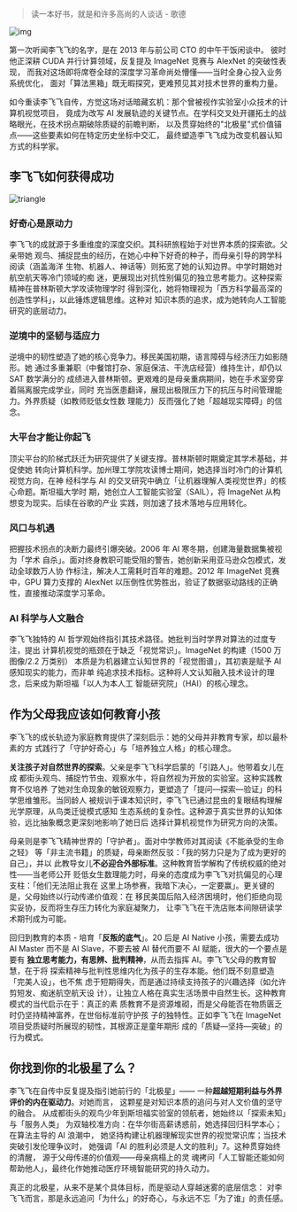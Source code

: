 

> 读一本好书，就是和许多高尚的人谈话 - 歌德

![img](https://e25ba8-log4d-c.dijingchao.com/202506/the-worlds-i-see.png)

第一次听闻李飞飞的名字，是在 2013 年与前公司 CTO 的中午干饭闲谈中。
彼时他正深耕 CUDA 并行计算领域，反复提及 ImageNet 竞赛与 AlexNet 的突破性表现，
而我对这场即将席卷全球的深度学习革命尚处懵懂——当时全身心投入业务系统优化，
面对「算法黑箱」既无暇探究，更难预见其对技术世界的重构力量。

如今重读李飞飞自传，方觉这场对话暗藏玄机：那个曾被视作实验室小众技术的计算机视觉项目，
竟成为改写 AI 发展轨迹的关键节点。在学科交叉处开疆拓土的战略眼光，在技术拐点期破除质疑的前瞻判断，
以及贯穿始终的"北极星"式价值锚点——这些要素如何在特定历史坐标中交汇，
最终塑造李飞飞成为改变机器认知方式的科学家。

## 李飞飞如何获得成功

![triangle](https://e25ba8-log4d-c.dijingchao.com/202506/triangle.png)

### 好奇心是原动力

李飞飞的成就源于多重维度的深度交织。其科研旅程始于对世界本质的探索欲。父亲带她
观鸟、捕捉昆虫的经历，在她心中种下好奇的种子，而母亲引导的跨学科阅读（涵盖海洋
生物、机器人、神话等）则拓宽了她的认知边界。中学时期她对航空航天等冷门领域的痴
迷，更展现出对抗性别偏见的独立思考能力。这种探索精神在普林斯顿大学攻读物理学时
得到深化，她将物理视为「西方科学最高深的创造性学科」，以此锤炼逻辑思维。这种对
知识本质的追求，成为她转向人工智能研究的底层动力。

### 逆境中的坚韧与适应力

逆境中的韧性塑造了她的核心竞争力。移民美国初期，语言障碍与经济压力如影随形。她
通过多重兼职（中餐馆打杂、家庭保洁、干洗店经营）维持生计，却仍以 SAT 数学满分的
成绩进入普林斯顿。更艰难的是母亲重病期间，她在手术室旁穿着隔离服完成学业，同时
充当医患翻译，展现出极限压力下的抗压与时间管理能力。外界质疑（如教师贬低女性数
理能力）反而强化了她「超越现实障碍」的信念。

### 大平台才能让你起飞

顶尖平台的阶梯式跃迁为研究提供了关键支撑。普林斯顿时期奠定其学术基础，并促使她
转向计算机科学。加州理工学院攻读博士期间，她选择当时冷门的计算机视觉方向，在神
经科学与 AI 的交叉研究中确立「让机器理解人类视觉世界」的核心命题。斯坦福大学时
期，她创立人工智能实验室（SAIL），将 ImageNet 从构想变为现实。后续在谷歌的产业
实践，则加速了技术落地与应用转化。

### 风口与机遇

把握技术拐点的决断力最终引爆突破。2006 年 AI 寒冬期，创建海量数据集被视为「学术
自杀」。面对终身教职可能受阻的警告，她创新采用亚马逊众包模式，发动全球数万人协
作标注，解决人工需耗时百年的难题。2012 年 ImageNet 竞赛中，GPU 算力支撑的
AlexNet 以压倒性优势胜出，验证了数据驱动路线的正确性，直接推动深度学习革命。

### AI 科学与人文融合

李飞飞独特的 AI 哲学观始终指引其技术路径。她批判当时学界对算法的过度专注，提出
计算机视觉的瓶颈在于缺乏「视觉常识」。ImageNet 的构建（1500 万图像/2.2 万类别）
本质是为机器建立认知世界的「视觉图谱」，其初衷是赋予 AI 感知现实的能力，而非单
纯追求技术指标。这种将人文认知融入技术设计的理念，后来成为斯坦福「以人为本人工
智能研究院」（HAI）的核心理念。

## 作为父母我应该如何教育小孩

李飞飞的成长轨迹为家庭教育提供了深刻启示：她的父母并非教育专家，却以最朴素的方
式践行了「守护好奇心」与「培养独立人格」的核心理念。

**关注孩子对自然世界的探索**。父亲是李飞飞科学启蒙的「引路人」。他带着女儿在成
都街头观鸟、捕捉竹节虫、观察水牛，将自然视为开放的实验室。这种实践教育不仅培养
了她对生命现象的敏锐观察力，更塑造了「提问—探索—验证」的科学思维雏形。当同龄人
被规训于课本知识时，李飞飞已通过昆虫的复眼结构理解光学原理，从鸟类迁徙模式感知
生态系统的复杂性。这种源于真实世界的认知体验，远比抽象概念更深刻地影响了她日后
选择计算机视觉作为研究方向的决策。

母亲则是李飞飞精神世界的「守护者」。面对中学教师对其阅读《不能承受的生命之轻》
等「非主流书籍」的质疑，母亲断然反驳：「我的努力只是为了成为更好的自己」，并以
此教导女儿**不必迎合外部标准**。这种教育哲学解构了传统权威的绝对性——当老师公开
贬低女生数理能力时，母亲的态度成为李飞飞对抗偏见的心理支柱：「他们无法阻止我在
这里上场参赛，我暗下决心，一定要赢」。更关键的是，父母始终以行动传递价值观：在
移民美国后陷入经济困境时，他们拒绝向现实妥协，反而将生存压力转化为家庭凝聚力，
让李飞飞在干洗店账本间隙研读学术期刊成为可能。

回归到教育的本质 - 培育「**反叛的底气**」。20 后是 AI Native 小孩，需要去成功
AI Master 而不是 AI Slave，不要去被 AI 替代而要不 AI 赋能，很大的一个要点是要有
**独立思考能力，有思辨、批判精神**，从而去指挥 AI。李飞飞父母的教育智慧，在于将
探索精神与批判性思维内化为孩子的生存本能。他们既不刻意塑造「完美人设」，也不焦
虑于短期得失，而是通过持续支持孩子的兴趣选择（如允许剪短发、痴迷航空航天设
计），让独立人格在真实生活场景中自然生长。这种教育模式的当代启示在于：真正的素
质教育不是资源堆砌，而是父母能否在物质匮乏时仍坚持精神富养，在世俗标准前守护孩
子的独特性。正如李飞飞在 ImageNet 项目受质疑时所展现的韧性，其根源正是童年期形
成的「质疑—坚持—突破」的行为模式。

## 你找到你的北极星了么？

李飞飞在自传中反复提及指引她前行的「北极星」——
一种**超越短期利益与外界评价的内在驱动力**。对她而言，
这颗星是对知识本质的追问与对人文价值的坚守的融合。
从成都街头的观鸟少年到斯坦福实验室的领航者，她始终以「探索未知」与「服务人类」
为双轴校准方向：在华尔街高薪诱惑前，她选择回归科学本心；在算法主导的 AI 浪潮中，
她坚持构建让机器理解现实世界的视觉常识库；当技术突破引发伦理争议时，
她强调「AI 的胜利必须是人文的胜利」7。这种贯穿始终的清醒，
源于父母传递的价值观——母亲病榻上的灵
魂拷问「人工智能还能如何帮助他人」，最终化作她推动医疗环境智能研究的持久动力。

真正的北极星，从来不是某个具体目标，而是驱动人穿越迷雾的底层信念：
对李飞飞而言，那是永远追问「为什么」的好奇心，与永远不忘「为了谁」的责任感。

